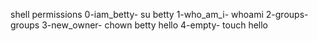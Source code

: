 shell permissions
0-iam_betty- su betty
1-who_am_i- whoami
2-groups- groups
3-new_owner- chown betty hello
4-empty- touch hello

